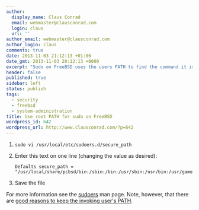 ```yaml
---
author:
  display_name: Claus Conrad
  email: webmaster@clausconrad.com
  login: claus
  url: ''
author_email: webmaster@clausconrad.com
author_login: claus
comments: true
date: 2013-11-03 21:12:13 +01:00
date_gmt: 2013-11-03 20:12:13 +0000
excerpt: "Sudo on FreeBSD uses the users PATH to find the command it is asked to run. Here's how to change that to use root's PATH instead.\r\n\r\n"
header: false
published: true
sidebar: left
status: publish
tags:
  - security
  - freebsd
  - system-administration
title: Use root PATH for sudo on FreeBSD
wordpress_id: 642
wordpress_url: http://www.clausconrad.com/?p=642
---
```

1. `sudo vi /usr/local/etc/sudoers.d/secure_path`
2. Enter this text on one line (changing the value as desired):

   ```
   Defaults secure_path = "/usr/local/share/pcbsd/bin:/sbin:/bin:/usr/sbin:/usr/bin:/usr/games:/usr/local/sbin:/usr/local/bin:/root/bin"
   ```

3. Save the file
  
For more information see the [sudoers](https://linux.die.net/man/5/sudoers) man page. Note, however, that there are [good reasons to keep the invoking user's PATH](https://askubuntu.com/questions/146869/why-does-sudo-not-add-roots-path-with-ubuntu-12-04/147905#147905).
